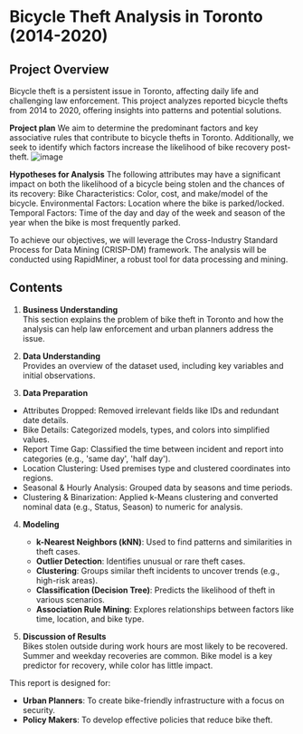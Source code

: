  

# **Bicycle Theft Analysis in Toronto (2014-2020)**

## **Project Overview**

Bicycle theft is a persistent issue in Toronto, affecting daily life and challenging law enforcement. This project analyzes reported bicycle thefts from 2014 to 2020, offering insights into patterns and potential solutions.

**Project plan**
We aim to determine the predominant factors and key associative rules that contribute to bicycle thefts in Toronto. Additionally, we seek to identify which factors increase the likelihood of bike recovery post-theft. 
![image](https://github.com/user-attachments/assets/088f421b-e1a8-468d-a6a2-351156f3f1d1)

**Hypotheses for Analysis**
The following attributes may have a significant impact on both the likelihood of a bicycle being stolen and the chances of its recovery:
Bike Characteristics: Color, cost, and make/model of the bicycle.
Environmental Factors: Location where the bike is parked/locked.
Temporal Factors: Time of the day and day of the week and season of the year when the bike is most frequently parked.

To achieve our objectives, we will leverage the Cross-Industry Standard Process for Data Mining (CRISP-DM) framework. The analysis will be conducted using RapidMiner, a robust tool for data processing and mining.

## **Contents**

1. **Business Understanding**  
   This section explains the problem of bike theft in Toronto and how the analysis can help law enforcement and urban planners address the issue.

2. **Data Understanding**  
   Provides an overview of the dataset used, including key variables and initial observations.

3. **Data Preparation**  
- Attributes Dropped: Removed irrelevant fields like IDs and redundant date details.
- Bike Details: Categorized models, types, and colors into simplified values.
- Report Time Gap: Classified the time between incident and report into categories (e.g., 'same day', 'half day').
- Location Clustering: Used premises type and clustered coordinates into regions.
- Seasonal & Hourly Analysis: Grouped data by seasons and time periods.
- Clustering & Binarization: Applied k-Means clustering and converted nominal data (e.g., Status, Season) to numeric for analysis.

4. **Modeling**  
   - **k-Nearest Neighbors (kNN)**: Used to find patterns and similarities in theft cases.
   - **Outlier Detection**: Identifies unusual or rare theft cases.
   - **Clustering**: Groups similar theft incidents to uncover trends (e.g., high-risk areas).
   - **Classification (Decision Tree)**: Predicts the likelihood of theft in various scenarios.
   - **Association Rule Mining**: Explores relationships between factors like time, location, and bike type.

5. **Discussion of Results**  
Bikes stolen outside during work hours are most likely to be recovered.
Summer and weekday recoveries are common.
Bike model is a key predictor for recovery, while color has little impact.

This report is designed for:
- **Urban Planners**: To create bike-friendly infrastructure with a focus on security.
- **Policy Makers**: To develop effective policies that reduce bike theft.
 
